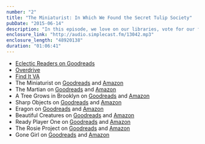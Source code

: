 ```yaml
---
number: "2"
title: "The Miniaturist: In Which We Found the Secret Tulip Society"
pubDate: "2015-06-14"
description: "In this episode, we love on our libraries, vote for our favorite book club reads, and discuss Jessie Burton's The Miniaturist. Susan defines the difference between observation and being a total creeper, Tara licks language from a bowl, and Jeannette shares a cool Kindle tip!"
enclosure_link: "http://audio.simplecast.fm/13042.mp3"
enclosure_length: "48920138"
duration: "01:06:41"
---
```

- [Eclectic Readers on Goodreads](https://www.goodreads.com/group/show/68328-eclectic-readers)
- [Overdrive](https://www.overdrive.com/ )
- [Find It VA](http://www.boopsie.com/library-page/library-of-virginia-352/)
- The Miniaturist on [Goodreads](http://www.goodreads.com/book/show/18498569-the-miniaturist) and [Amazon](http://amzn.com/B00H1UK3UO)
- The Martian on [Goodreads](https://www.goodreads.com/book/show/18007564-the-martian?from_search=true&search_version=service_impr) and [Amazon](http://www.amazon.com/Martian-Andy-Weir/dp/0553418025/ref=sr_1_1?ie=UTF8&qid=1434401100&sr=8-1&keywords=The+Martian)
- A Tree Grows in Brooklyn on [Goodreads](https://www.goodreads.com/book/show/14891.A_Tree_Grows_in_Brooklyn?from_search=true&search_version=service_impr) and [Amazon](http://www.amazon.com/Tree-Grows-Brooklyn-Modern-Classics/dp/0061120073/ref=sr_1_1?s=books&ie=UTF8&qid=1434401136&sr=1-1&keywords=a+tree+grows+in+brooklyn)
- Sharp Objects on [Goodreads](https://www.goodreads.com/book/show/66559.Sharp_Objects?from_search=true&search_version=service_impr) and
 [Amazon](http://www.amazon.com/Sharp-Objects-Gillian-Flynn/dp/0307341550/ref=sr_1_1?s=books&ie=UTF8&qid=1434401156&sr=1-1&keywords=Sharp+Objects)
- Eragon on [Goodreads](https://www.goodreads.com/book/show/113436.Eragon?ac=1) and [Amazon](http://www.amazon.com/Eragon-Inheritance-Book-Christopher-Paolini/dp/0375826696/ref=sr_1_1?s=books&ie=UTF8&qid=1434401182&sr=1-1&keywords=Eragon)
- Beautiful Creatures on [Goodreads](https://www.goodreads.com/book/show/6304335-beautiful-creatures?from_search=true&search_version=service_impr) and [Amazon](http://www.amazon.com/Beautiful-Creatures-Kami-Garcia/dp/0316231657/ref=sr_1_1?s=books&ie=UTF8&qid=1434401244&sr=1-1&keywords=Beautiful+Creatures)
- Ready Player One on [Goodreads](https://www.goodreads.com/book/show/9969571-ready-player-one?from_search=true&search_version=service_impr) and [Amazon](http://www.amazon.com/Ready-Player-One-Ernest-Cline/dp/0307913147/ref=sr_1_1_twi_5_aud?s=books&ie=UTF8&qid=1434402210&sr=1-1&keywords=Ready+Player+One)
- The Rosie Project on [Goodreads](https://www.goodreads.com/book/show/16181775-the-rosie-project?from_search=true&search_version=service_impr) and [Amazon](http://www.amazon.com/Rosie-Project-Novel-Graeme-Simsion/dp/1476729093/ref=sr_1_1?s=books&ie=UTF8&qid=1434401406&sr=1-1&keywords=The+Rosie+Project)
- Gone Girl on [Goodreads](https://www.goodreads.com/book/show/21480930-gone-girl?from_search=true&search_version=service_impr) and [Amazon](http://www.amazon.com/Gone-Girl-Gillian-Flynn/dp/0307588378/ref=sr_1_1?s=books&ie=UTF8&qid=1434401463&sr=1-1&keywords=Gone+Girl)
